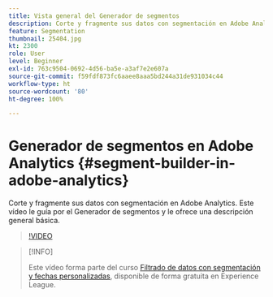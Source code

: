 ```yaml
---
title: Vista general del Generador de segmentos
description: Corte y fragmente sus datos con segmentación en Adobe Analytics. Este vídeo le guía por el Generador de segmentos y le ofrece una descripción general básica.
feature: Segmentation
thumbnail: 25404.jpg
kt: 2300
role: User
level: Beginner
exl-id: 763c9504-0692-4d56-ba5e-a3af7e2e607a
source-git-commit: f59fdf873fc6aaee8aaa5bd244a31de931034c44
workflow-type: ht
source-wordcount: '80'
ht-degree: 100%

---
```


# Generador de segmentos en Adobe Analytics {#segment-builder-in-adobe-analytics}

Corte y fragmente sus datos con segmentación en Adobe Analytics. Este vídeo le guía por el Generador de segmentos y le ofrece una descripción general básica.

>[!VIDEO](https://video.tv.adobe.com/v/25404/?quality=12)

>[!INFO]
>
> Este vídeo forma parte del curso [Filtrado de datos con segmentación y fechas personalizadas](https://experienceleague.adobe.com/?recommended=Analytics-U-1-2021.1.filterdata&amp;lang=es), disponible de forma gratuita en Experience League.
